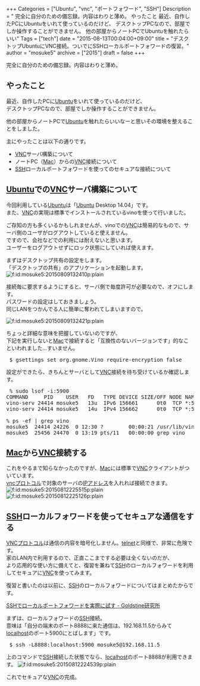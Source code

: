 +++
Categories = ["Ubuntu", "vnc", "ポートフォワード", "SSH"]
Description = " 完全に自分のための備忘録。内容はわりと薄め。  やったこと  最近、自作したPCにUbuntuをいれて使っているのだけど、 デスクトップPCなので、部屋でしか操作することができません。  他の部屋からノートPCでUbuntuを触れたらいい"
Tags = ["tech"]
date = "2015-08-13T00:04:00+09:00"
title = "デスクトップUbuntuにVNC接続。ついでにSSHローカルポートフォワードの復習。"
author = "mosuke5"
archive = ["2015"]
draft = false
+++

<body>
<p>完全に自分のための備忘録。内容はわりと薄め。</p>

<h2>やったこと</h2>

<p>最近、自作したPCに<a class="keyword" href="http://d.hatena.ne.jp/keyword/Ubuntu">Ubuntu</a>をいれて使っているのだけど、<br>
デスクトップPCなので、部屋でしか操作することができません。</p>

<p>他の部屋からノートPCで<a class="keyword" href="http://d.hatena.ne.jp/keyword/Ubuntu">Ubuntu</a>を触れたらいいなーと思いその環境を整えることをしました。</p>

<p>主にやったことは以下の通りです。</p>

<ul>
<li>
<a class="keyword" href="http://d.hatena.ne.jp/keyword/VNC">VNC</a>サーバ構築について</li>
<li>ノートPC（<a class="keyword" href="http://d.hatena.ne.jp/keyword/Mac">Mac</a>）からの<a class="keyword" href="http://d.hatena.ne.jp/keyword/VNC">VNC</a>接続について</li>
<li>
<a class="keyword" href="http://d.hatena.ne.jp/keyword/SSH">SSH</a>ローカルポートフォワードを使ってのセキュアな接続について</li>
</ul>


<h2>
<a class="keyword" href="http://d.hatena.ne.jp/keyword/Ubuntu">Ubuntu</a>での<a class="keyword" href="http://d.hatena.ne.jp/keyword/VNC">VNC</a>サーバ構築について</h2>

<p>今回利用している<a class="keyword" href="http://d.hatena.ne.jp/keyword/Ubuntu">Ubuntu</a>は「<a class="keyword" href="http://d.hatena.ne.jp/keyword/Ubuntu">Ubuntu</a> Desktop 14.04」です。<br>
また、<a class="keyword" href="http://d.hatena.ne.jp/keyword/VNC">VNC</a>の実現は標準でインストールされているvinoを使って行いました。</p>

<p>ご存知の方も多くいるかもしれませんが、vinoでの<a class="keyword" href="http://d.hatena.ne.jp/keyword/VNC">VNC</a>は簡易的なもので、サーバ側のユーザがログアウトしていると使えません。<br>
ですので、会社などでの利用には耐えないと思います。<br>
ユーザーをログアウトせずにロック状態にしていれば使えます。</p>

<p>まずはデスクトップ共有の設定をします。<br>
「デスクトップの共有」のアプリケーションを起動します。
<span itemscope itemtype="http://schema.org/Photograph"><img src="https://cdn-ak.f.st-hatena.com/images/fotolife/m/mosuke5/20150809/20150809132410.png" alt="f:id:mosuke5:20150809132410p:plain" title="f:id:mosuke5:20150809132410p:plain" class="hatena-fotolife" itemprop="image"></span></p>

<p>接続毎に要求するようにすると、サーバ側で毎度許可が必要なので、オフにします。<br>
パスワードの設定はしておきましょう。<br>
同じLANをつかんでる人に簡単に奪われてしまいますので。</p>

<p><span itemscope itemtype="http://schema.org/Photograph"><img src="https://cdn-ak.f.st-hatena.com/images/fotolife/m/mosuke5/20150809/20150809132421.png" alt="f:id:mosuke5:20150809132421p:plain" title="f:id:mosuke5:20150809132421p:plain" class="hatena-fotolife" itemprop="image"></span></p>

<p>ちょっと詳細な意味を把握していないのですが、<br>
下記を実行しないと<a class="keyword" href="http://d.hatena.ne.jp/keyword/Mac">Mac</a>で接続すると「互換性のないバージョンです」的なこといわれました…すいません。</p>

<pre class="code" data-lang="" data-unlink> $ gsettings set org.gnome.Vino require-encryption false </pre>


<p>設定ができたら、きちんとサーバとして<a class="keyword" href="http://d.hatena.ne.jp/keyword/VNC">VNC</a>接続を待ち受けているか確認します。</p>

<pre class="code" data-lang="" data-unlink> % sudo lsof -i:5900
COMMAND     PID    USER   FD   TYPE DEVICE SIZE/OFF NODE NAME
vino-serv 24414 mosuke5   13u  IPv6 156661      0t0  TCP *:5900 (LISTEN)
vino-serv 24414 mosuke5   14u  IPv4 156662      0t0  TCP *:5900 (LISTEN)

% ps -ef | grep vino
mosuke5  24414 24226  0 12:30 ?        00:00:21 /usr/lib/vino/vino-server --sm-disable
mosuke5  25456 24470  0 13:19 pts/11   00:00:00 grep vino </pre>


<h2>
<a class="keyword" href="http://d.hatena.ne.jp/keyword/Mac">Mac</a>から<a class="keyword" href="http://d.hatena.ne.jp/keyword/VNC">VNC</a>接続する</h2>

<p>これをやるまで知らなかったのですが、<a class="keyword" href="http://d.hatena.ne.jp/keyword/Mac">Mac</a>には標準で<a class="keyword" href="http://d.hatena.ne.jp/keyword/VNC">VNC</a>クライアントがついています。<br>
<a class="keyword" href="http://d.hatena.ne.jp/keyword/vnc">vnc</a><a class="keyword" href="http://d.hatena.ne.jp/keyword/%A5%D7%A5%ED%A5%C8%A5%B3%A5%EB">プロトコル</a>で対象のサーバの<a class="keyword" href="http://d.hatena.ne.jp/keyword/IP%A5%A2%A5%C9%A5%EC%A5%B9">IPアドレス</a>を入れれば接続できます。
<span itemscope itemtype="http://schema.org/Photograph"><img src="https://cdn-ak.f.st-hatena.com/images/fotolife/m/mosuke5/20150812/20150812225515.png" alt="f:id:mosuke5:20150812225515p:plain" title="f:id:mosuke5:20150812225515p:plain" class="hatena-fotolife" itemprop="image"></span>
<span itemscope itemtype="http://schema.org/Photograph"><img src="https://cdn-ak.f.st-hatena.com/images/fotolife/m/mosuke5/20150812/20150812225126.png" alt="f:id:mosuke5:20150812225126p:plain" title="f:id:mosuke5:20150812225126p:plain" class="hatena-fotolife" itemprop="image"></span></p>

<h2>
<a class="keyword" href="http://d.hatena.ne.jp/keyword/SSH">SSH</a>ローカルフォワードを使ってセキュアな通信をする</h2>

<p><a class="keyword" href="http://d.hatena.ne.jp/keyword/VNC">VNC</a><a class="keyword" href="http://d.hatena.ne.jp/keyword/%A5%D7%A5%ED%A5%C8%A5%B3%A5%EB">プロトコル</a>は通信の内容を暗号化しません。<a class="keyword" href="http://d.hatena.ne.jp/keyword/telnet">telnet</a>と同様で、非常に危険です。<br>
家のLAN内で利用するので、正直ここまでする必要は全くないのだが、<br>
より応用的な使い方に備えてと、復習を兼ねて<a class="keyword" href="http://d.hatena.ne.jp/keyword/SSH">SSH</a>のローカルフォワードを利用してセキュアに<a class="keyword" href="http://d.hatena.ne.jp/keyword/VNC">VNC</a>を使ってみます。</p>

<p>復習と書いたのは以前に、<a class="keyword" href="http://d.hatena.ne.jp/keyword/SSH">SSH</a>のローカルフォワードについてはまとめたからです。</p>
<a href="/entry/2014/12/31/170545/">SSHでローカルポートフォワードを実際に試す - Goldstine研究所</a>

<p>まずは、ローカルフォワードの<a class="keyword" href="http://d.hatena.ne.jp/keyword/SSH">SSH</a>接続。<br>
意味は「自分の端末のポート8888に来た通信は、192.168.11.5からみて<a class="keyword" href="http://d.hatena.ne.jp/keyword/localhost">localhost</a>のポート5900にとばします」です。</p>

<pre class="code" data-lang="" data-unlink> $ ssh -L8888:localhost:5900 mosuke5@192.168.11.5 </pre>


<p>上のコマンドで<a class="keyword" href="http://d.hatena.ne.jp/keyword/SSH">SSH</a>接続した状態でなら、<a class="keyword" href="http://d.hatena.ne.jp/keyword/localhost">localhost</a>のポート8888が利用できます。
<span itemscope itemtype="http://schema.org/Photograph"><img src="https://cdn-ak.f.st-hatena.com/images/fotolife/m/mosuke5/20150812/20150812224539.png" alt="f:id:mosuke5:20150812224539p:plain" title="f:id:mosuke5:20150812224539p:plain" class="hatena-fotolife" itemprop="image"></span></p>

<p>これでセキュアな<a class="keyword" href="http://d.hatena.ne.jp/keyword/VNC">VNC</a>の完成。</p>
</body>
